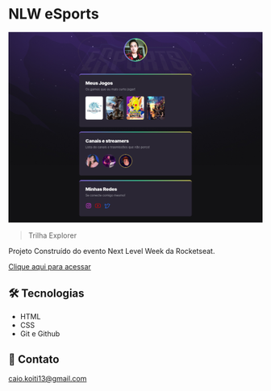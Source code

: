 # NLW eSports 

![preview](./.github/preview.png)

>Trilha Explorer

Projeto Construído do evento Next Level Week da Rocketseat.

[Clique aqui para acessar](https://koiti13.github.io/nlw-esports-explorer/)


## 🛠️ Tecnologias

- HTML
- CSS
- Git e Github

## 📱 Contato

caio.koiti13@gmail.com